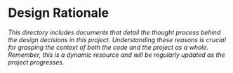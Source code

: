 # Design Rationale

_This directory includes documents that detail the thought process behind the design decisions in this project. Understanding these reasons is crucial for grasping the context of both the code and the project as a whole. Remember, this is a dynamic resource and will be regularly updated as the project progresses._
